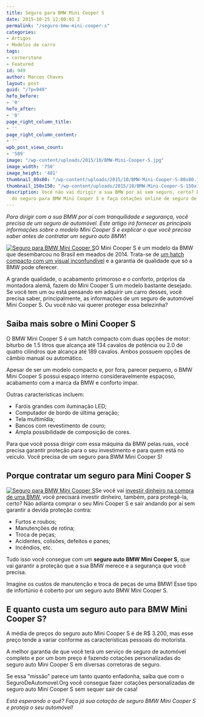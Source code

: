 ```yaml
---
title: Seguro para BMW Mini Cooper S
date: 2015-10-25 12:00:01 Z
permalink: "/seguro-bmw-mini-cooper-s"
categories:
- Artigos
- Modelos de carro
tags:
- cornerstone
- Featured
id: 949
author: Marcos Chaves
layout: post
guid: "/?p=949"
hefo_before:
- '0'
hefo_after:
- '0'
page_right_column_title:
- ''
page_right_column_content:
- ''
wpb_post_views_count:
- '589'
image: "/wp-content/uploads/2015/10/BMW-Mini-Cooper-S.jpg"
image_width: '750'
image_height: '481'
thumbnail_80x80: "/wp-content/uploads/2015/10/BMW-Mini-Cooper-S-80x80.jpg"
thumbnail_150x150: "/wp-content/uploads/2015/10/BMW-Mini-Cooper-S-150x150.jpg"
description: Você não vai dirigir a sua BMW por aí sem seguro, certo? Descubra o preço
  do seguro para BMW Mini Cooper S e faça cotações online de seguro de automóvel!
---
```


_Para dirigir com a sua BMW por aí com tranquilidade e segurança, você precisa de um seguro de automóvel. Este artigo irá fornecer as principais informações sobre o modelo Mini Cooper S e explicar o que você precisa saber antes de contratar um seguro auto BMW!_

[<img class="alignleft wp-image-3082" title="Seguro para BMW Mini Cooper S" src="/wp-content/uploads/2015/10/BMW-Mini-Cooper-S.jpg" alt="Seguro para BMW Mini Cooper S" width="350" height="224" srcset="/wp-content/uploads/2015/10/BMW-Mini-Cooper-S.jpg 750w, /wp-content/uploads/2015/10/BMW-Mini-Cooper-S-250x160.jpg 250w, /wp-content/uploads/2015/10/BMW-Mini-Cooper-S-700x449.jpg 700w, /wp-content/uploads/2015/10/BMW-Mini-Cooper-S-120x77.jpg 120w" sizes="(max-width: 350px) 100vw, 350px" />](/wp-content/uploads/2015/10/BMW-Mini-Cooper-S.jpg)O Mini Cooper S é um modelo da BMW que desembarcou no Brasil em meados de 2014. Trata-se de <a href="http://carros.uol.com.br/noticias/redacao/2014/06/04/bmw-estica-mini-cooper-que-agora-tem-versao-de-quatro-portas.htm" target="_blank">um hatch compacto com um visual inconfundível</a> e a garantia de qualidade que só a BMW pode oferecer.

A grande qualidade, o acabamento primoroso e o conforto, próprios da montadora alemã, fazem do Mini Cooper S um modelo bastante desejado. Se você tem um ou está pensando em adquirir um carro desses, você precisa saber, principalmente, as informações de um seguro de automóvel Mini Cooper S. Ou você não vai querer proteger essa belezinha?

## Saiba mais sobre o Mini Cooper S

O BMW Mini Cooper S é um hatch compacto com duas opções de motor: biturbo de 1.5 litros que alcança até 134 cavalos de potência ou 2.0 de quatro cilindros que alcança até 189 cavalos. Ambos possuem opções de câmbio manual ou automático.

Apesar de ser um modelo compacto e, por fora, parecer pequeno, o BMW Mini Cooper S possui espaço interno consideravelmente espaçoso, acabamento com a marca da BMW e conforto ímpar.

Outras características incluem:

  * Faróis grandes com iluminação LED;
  * Computador de bordo de última geração;
  * Tela multimídia;
  * Bancos com revestimento de couro;
  * Ampla possibilidade de composição de cores.

Para que você possa dirigir com essa máquina da BMW pelas ruas, você precisa garantir proteção para o seu investimento e para quem está no veículo. Você precisa de um seguro para BWM Mini Cooper S!

## Porque contratar um seguro para Mini Cooper S

[<img class="alignleft wp-image-3084 size-full" title="Seguro para BMW Mini Cooper S" src="/wp-content/uploads/2015/10/BMW-Mini-Cooper.jpg" alt="Seguro para BMW Mini Cooper S" width="283" height="178" srcset="/wp-content/uploads/2015/10/BMW-Mini-Cooper.jpg 283w, /wp-content/uploads/2015/10/BMW-Mini-Cooper-250x157.jpg 250w, /wp-content/uploads/2015/10/BMW-Mini-Cooper-120x75.jpg 120w" sizes="(max-width: 283px) 100vw, 283px" />](/wp-content/uploads/2015/10/BMW-Mini-Cooper.jpg)Se você vai <a href="http://g1.globo.com/carros/noticia/2015/03/mini-4-portas-chega-ao-brasil-partir-de-r-105900.html" target="_blank">investir dinheiro na compra de uma BMW</a>, você precisará investir dinheiro, também, para protegê-la, certo? Não adianta comprar o seu Mini Cooper S e sair andando por aí sem garantir a devida proteção contra:

  * Furtos e roubos;
  * Manutenções de rotina;
  * Troca de peças;
  * Acidentes, colisões, defeitos e panes;
  * Incêndios, etc.

Tudo isso você consegue com um **seguro auto BMW Mini Cooper S**, que vai garantir a proteção que a sua BMW merece e a segurança que você precisa.

Imagine os custos de manutenção e troca de peças de uma BMW! Esse tipo de infortúnio é coberto por um seguro auto BMW Mini Cooper S.

## E quanto custa um seguro auto para BMW Mini Cooper S?

A média de preços do seguro auto Mini Cooper S é de R$ 3.200, mas esse preço tende a variar conforme as características pessoais do motorista.

A melhor garantia de que você terá um serviço de seguro de automóvel completo e por um bom preço é fazendo cotações personalizadas do seguro auto Mini Cooper S em diversas corretoras de seguro.

Se essa “missão” parece um tanto quanto enfadonha, saiba que com o SeguroDeAutomovel.Org você consegue fazer cotações personalizadas de seguro auto Mini Cooper S sem sequer sair de casa!

_Está esperando o quê? Faça já sua cotação de seguro BMW Mini Cooper S e proteja o seu automóvel!_